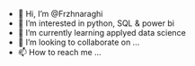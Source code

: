 - 👋 Hi, I’m @Frzhnaraghi
- 👀 I’m interested in python, SQL & power bi 
- 🌱 I’m currently learning applyed data science
- 💞️ I’m looking to collaborate on ...
- 📫 How to reach me ...

<!---
Frzhnaraghi/Frzhnaraghi is a ✨ special ✨ repository because its `README.md` (this file) appears on your GitHub profile.
You can click the Preview link to take a look at your changes.
--->
